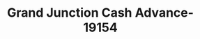 ---
f_zip-code: 38039
f_state-code: TN
title: Grand Junction Cash Advance-19154
f_phone: 731-764-3008
f_city-only: Grand Junction
f_address: 238 Tippah Street N Grand Junction
f_location-unique-id: '19154'
slug: grand-junction-cash-advance-19154
updated-on: '2024-05-30T13:46:58.046Z'
created-on: '2024-05-30T13:36:59.803Z'
published-on: '2024-05-30T13:54:32.469Z'
f_city-state: cms/city/grand-junction-tn.md
f_company: cms/company/grand-junction-cash-advance.md
f_state: cms/state/tennessee.md
layout: '[payday-loan].html'
tags: payday-loan
---